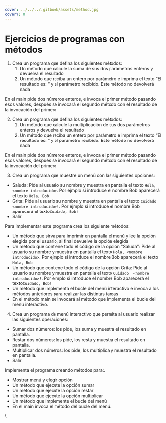 ```yaml
---
cover: ../../../.gitbook/assets/method.jpg
coverY: 0
---
```


# Ejercicios de programas con métodos

1. Crea un programa que defina los siguientes métodos:
   1. Un método que calcule la suma de sus dos parámetros enteros y devuelva el resultado
   2. Un método que reciba un entero por parámetro e imprima el texto “El resultado es: ” y el parámetro recibido. Este método no devolverá nada

En el main pide dos números enteros, e invoca el primer método pasando esos valores, después se invocará el segundo método con el resultado de la invocación del primero

2. Crea un programa que defina los siguientes métodos:
   1. Un método que calcule la multiplicación de sus dos parámetros enteros y devuelva el resultado
   2. Un método que reciba un entero por parámetro e imprima el texto “El resultado es: ” y el parámetro recibido. Este método no devolverá nada

En el main pide dos números enteros, e invoca el primer método pasando esos valores, después se invocará el segundo método con el resultado de la invocación del primero

3. Crea un programa que muestre un menú con las siguientes opciones:&#x20;

* Saluda: Pide al usuario su nombre y muestra en pantalla  el texto `Hola, <nombre introducido>`. Por ejmplo si introduce el nombre Bob aparecerá el texto `Hola, Bob`
* Grita: Pide al usuario su nombre y muestra en pantalla  el texto `Cuidado  <nombre introducido>!`. Por ejmplo si introduce el nombre Bob aparecerá el texto`Cuidado, Bob!`
* Salir

Para implementar este programa crea los siguiente métodos:

* Un método que sirva para imprimir en pantalla el menú y lee la opción elegida por el usuario, al final devuelve la opción elegida
* Un método que contiene todo el código de la opción "Saluda": Pide al usuario su nombre y muestra en pantalla  el texto `Hola, <nombre introducido>`. Por ejmplo si introduce el nombre Bob aparecerá el texto `Hola, Bob`
* Un método que contiene todo el código de la opción Grita: Pide al usuario su nombre y muestra en pantalla  el texto `Cuidado  <nombre introducido>!`. Por ejmplo si introduce el nombre Bob aparecerá el texto`Cuidado, Bob!`
* Un método que implementa el bucle del menú interactivo e invoca a los métodos anteriores para realizar las distintas tareas
* En el método main se invocará al método que implementa el bucle del menú interactivo.&#x20;

4. Crea un programa de menú interactivo que permita al usuario realizar las siguientes operaciones:&#x20;

* Sumar dos números: los pide, los suma y muestra el resultado en pantalla.
* Restar dos números: los pide, los resta y muestra el resultado en pantalla.
* Multiplicar dos números: los pide, los multiplica y muestra el resultado en pantalla.
* Salir

Implementa el programa creando métodos para:.

* Mostrar menú y elegir opción
* Un método que ejecute la opción sumar
* Un método que ejecute la opción restar
* Un método que ejecute la opción multiplicar
* Un método que implemente el bucle del menú
* En el main invoca el método del bucle del menú.

\
